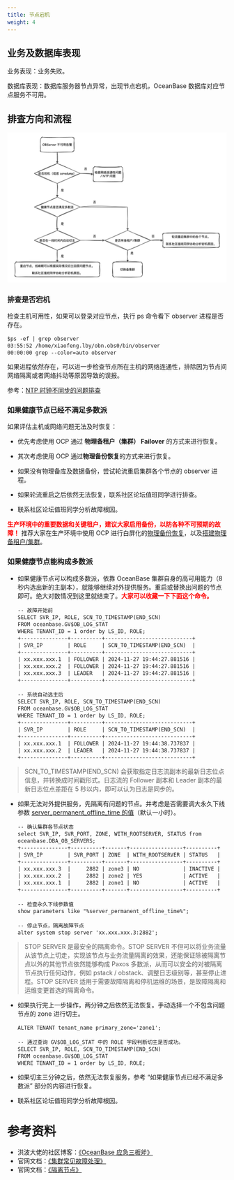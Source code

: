 ```yaml
---
title: 节点宕机
weight: 4
---
```


## 业务及数据库表现

业务表现：业务失败。

数据库表现：数据库服务器节点异常，出现节点宕机，OceanBase 数据库对应节点服务不可用。

## 排查方向和流程

![image](/img/user_manual/operation_and_maintenance/emergency_handbook/04_node_breakdown/001.png)

### 排查是否宕机

检查主机可用性，如果可以登录对应节点，执行 ps 命令看下 observer 进程是否存在。

```
$ps -ef | grep observer
03:55:52 /home/xiaofeng.lby/obn.obs0/bin/observer
00:00:00 grep --color=auto observer
```

如果进程依然存在，可以进一步检查节点所在主机的网络连通性，排除因为节点间网络隔离或者网络抖动等原因导致的误报。

参考：[NTP 时钟不同步的问题排查](https://www.oceanbase.com/knowledge-base/oceanbase-database-1000000000207684)


### 如果健康节点已经不满足多数派

如果评估主机或网络问题无法及时恢复：

- 优先考虑使用 OCP 通过 **物理备租户（集群） Failover** 的方式来进行恢复。

- 其次考虑使用 OCP 通过**物理备份恢复**的方式来进行恢复。

- 如果没有物理备库及数据备份，尝试轮流重启集群各个节点的 observer 进程。

- 如果轮流重启之后依然无法恢复，联系社区论坛值班同学进行排查。

- 联系社区论坛值班同学分析故障根因。


**<font color="red">生产环境中的重要数据和关键租户，建议大家启用备份，以防各种不可预期的故障！</font>** 推荐大家在生产环境中使用 OCP 进行白屏化的[物理备份恢复](https://www.oceanbase.com/docs/common-ocp-1000000001739862)，以及[搭建物理备租户/集群](https://www.oceanbase.com/docs/common-ocp-1000000001740033)。


### 如果健康节点能构成多数派

- 如果健康节点可以构成多数派，依靠 OceanBase 集群自身的高可用能力（8 秒内选出新的主副本），就能够继续对外提供服务。重启或替换出问题的节点即可。绝大对数情况到这里就结束了。**<font color="red">大家可以收藏一下下面这个命令。</font>**

    ```
    -- 故障开始前
    SELECT SVR_IP, ROLE, SCN_TO_TIMESTAMP(END_SCN)
    FROM oceanbase.GV$OB_LOG_STAT 
    WHERE TENANT_ID = 1 order by LS_ID, ROLE;
    +---------------+----------+----------------------------+
    | SVR_IP        | ROLE     | SCN_TO_TIMESTAMP(END_SCN)  |
    +---------------+----------+----------------------------+
    | xx.xxx.xxx.1  | FOLLOWER | 2024-11-27 19:44:27.881516 |
    | xx.xxx.xxx.2  | FOLLOWER | 2024-11-27 19:44:27.881516 |
    | xx.xxx.xxx.3  | LEADER   | 2024-11-27 19:44:27.881516 |
    +---------------+----------+----------------------------+

    -- 系统自动选主后
    SELECT SVR_IP, ROLE, SCN_TO_TIMESTAMP(END_SCN)
    FROM oceanbase.GV$OB_LOG_STAT 
    WHERE TENANT_ID = 1 order by LS_ID, ROLE;
    +---------------+----------+----------------------------+
    | SVR_IP        | ROLE     | SCN_TO_TIMESTAMP(END_SCN)  |
    +---------------+----------+----------------------------+
    | xx.xxx.xxx.1  | FOLLOWER | 2024-11-27 19:44:38.737837 |
    | xx.xxx.xxx.2  | LEADER   | 2024-11-27 19:44:38.737837 |
    +---------------+----------+----------------------------+
    ```
> SCN_TO_TIMESTAMP(END_SCN) 会获取指定日志流副本的最新日志位点信息，并转换成时间戳形式。日志流的 Follower 副本和 Leader 副本的最新日志位点差距在 5 秒以内，即可以认为日志是同步的。

- 如果无法对外提供服务，先隔离有问题的节点。并考虑是否需要调大永久下线参数 [server_permanent_offline_time 的值](https://www.oceanbase.com/docs/common-oceanbase-database-cn-1000000001576427)（默认一小时）。
    ```
    -- 确认集群各节点状态
    select SVR_IP, SVR_PORT, ZONE, WITH_ROOTSERVER, STATUS from oceanbase.DBA_OB_SERVERS;
    +---------------+----------+-------+-----------------+----------+
    | SVR_IP        | SVR_PORT | ZONE  | WITH_ROOTSERVER | STATUS   |
    +---------------+----------+-------+-----------------+----------+
    | xx.xxx.xxx.3  |     2882 | zone3 | NO              | INACTIVE |
    | xx.xxx.xxx.2  |     2882 | zone2 | YES             | ACTIVE   |
    | xx.xxx.xxx.1  |     2882 | zone1 | NO              | ACTIVE   |
    +---------------+----------+-------+-----------------+----------+

    -- 检查永久下线参数值
    show parameters like "%server_permanent_offline_time%";

    -- 停止节点，隔离故障节点
    alter system stop server 'xx.xxx.xxx.3:2882';
    ```

> STOP SERVER 是最安全的隔离命令。STOP SERVER 不但可以将业务流量从该节点上切走，实现该节点与业务流量隔离的效果，还能保证除被隔离节点以外的其他节点依然能够构成 Paxos 多数派，从而可以安全的对被隔离节点执行任何动作，例如 pstack / obstack、调整日志级别等，甚至停止进程。STOP SERVER 适用于需要故障隔离和停机运维的场景，是故障隔离和运维变更首选的隔离命令。


- 如果执行完上一步操作，两分钟之后依然无法恢复。手动选择一个不包含问题节点的 zone 进行切主。
    ```
    ALTER TENANT tenant_name primary_zone='zone1';

    -- 通过查询 GV$OB_LOG_STAT 中的 ROLE 字段判断切主是否成功。
    SELECT SVR_IP, ROLE, SCN_TO_TIMESTAMP(END_SCN)
    FROM oceanbase.GV$OB_LOG_STAT 
    WHERE TENANT_ID = 1 order by LS_ID, ROLE;
    ```

- 如果切主三分钟之后，依然无法恢复服务，参考 “如果健康节点已经不满足多数派” 部分的内容进行恢复。

- 联系社区论坛值班同学分析故障根因。


# 参考资料

- 洪波大佬的社区博客：[《OceanBase 应急三板斧》](https://open.oceanbase.com/blog/13250502949)
- 官网文档：[《集群常见故障处理》](https://www.oceanbase.com/docs/common-oceanbase-database-cn-1000000001573937)
- 官网文档：[《隔离节点》](https://www.oceanbase.com/docs/common-oceanbase-database-cn-1000000001573941)
